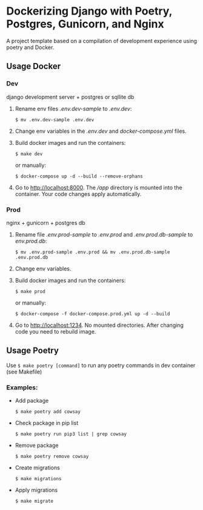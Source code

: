 # Dockerizing Django with Poetry, Postgres, Gunicorn, and Nginx
A project template based on a compilation of development experience using poetry and Docker.


## Usage Docker

### Dev
django development server + postgres or sqllite db
1. Rename env files _.env.dev-sample_ to _.env.dev_:

	```
	$ mv .env.dev-sample .env.dev
	```
2. Change env variables in the _.env.dev_ and _docker-compose.yml_ files.
3. Build docker images and run the containers:
   
	```
	$ make dev
	```
	or manually:
	```
	$ docker-compose up -d --build --remove-orphans
	```
4.  Go to  [http://localhost:8000](http://localhost:8000/). The _/app_ directory is mounted into the container. Your code changes apply automatically.

### Prod
nginx + gunicorn + postgres db
1. Rename file _.env.prod-sample_ to _.env.prod_ and _.env.prod.db-sample_ to _env.prod.db_:

	```
	$ mv .env.prod-sample .env.prod && mv .env.prod.db-sample .env.prod.db
	```
2. Change env variables.
3. Build docker images and run the containers:

	```
	$ make prod
	```
	or manually:
	```
	$ docker-compose -f docker-compose.prod.yml up -d --build
	```
4.  Go to  [http://localhost:1234](http://localhost:1234/). No mounted directories. After changing code you need to rebuild image.

## Usage Poetry
Use `$ make poetry [command]` to run any poetry commands in dev container (see Makefile) 	
### Examples:
 - Add package
   
   	```
	$ make poetry add cowsay
	```
 - Check package in pip list
   
   	```
	$ make poetry run pip3 list | grep cowsay
	```
 - Remove package
   
	```
	$ make poetry remove cowsay
	```
 - Create migrations
   
	```
	$ make migrations
	```
 - Apply migrations
   
	```
	$ make migrate
	```
